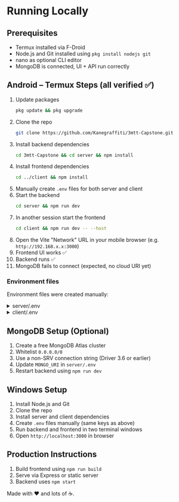 # Running Locally

## Prerequisites
- Termux installed via F-Droid
- Node.js and Git installed using `pkg install nodejs git`
- nano as optional CLI editor
- MongoDB is connected, UI + API run correctly

## Android – Termux Steps (all verified ✅)
1. Update packages
   ```bash
   pkg update && pkg upgrade
   ```
2. Clone the repo
   ```bash
   git clone https://github.com/Kanegraffiti/3mtt-Capstone.git
   ```
3. Install backend dependencies
   ```bash
   cd 3mtt-Capstone && cd server && npm install
   ```
4. Install frontend dependencies
   ```bash
   cd ../client && npm install
   ```
5. Manually create `.env` files for both server and client
6. Start the backend
   ```bash
   cd server && npm run dev
   ```
7. In another session start the frontend
   ```bash
   cd client && npm run dev -- --host
   ```
8. Open the Vite "Network" URL in your mobile browser (e.g. `http://192.168.x.x:3000`)
9. Frontend UI works ✅
10. Backend runs ✅
11. MongoDB fails to connect (expected, no cloud URI yet)

### Environment files
Environment files were created manually:

<details>
<summary>server/.env</summary>

```env
MONGO_URI=mongodb://localhost:27017/fake
JWT_SECRET=testkey
TMDB_API_KEY=your_tmdb_key
PORT=5000
```
</details>

<details>
<summary>client/.env</summary>

```env
VITE_API_URL=http://localhost:5000
```
</details>

## MongoDB Setup (Optional)
1. Create a free MongoDB Atlas cluster
2. Whitelist `0.0.0.0/0`
3. Use a non-SRV connection string (Driver 3.6 or earlier)
4. Update `MONGO_URI` in `server/.env`
5. Restart backend using `npm run dev`

## Windows Setup
1. Install Node.js and Git
2. Clone the repo
3. Install server and client dependencies
4. Create `.env` files manually (same keys as above)
5. Run backend and frontend in two terminal windows
6. Open `http://localhost:3000` in browser

## Production Instructions
1. Build frontend using `npm run build`
2. Serve via Express or static server
3. Backend uses `npm start`

Made with ♥️ and lots of ☕.
